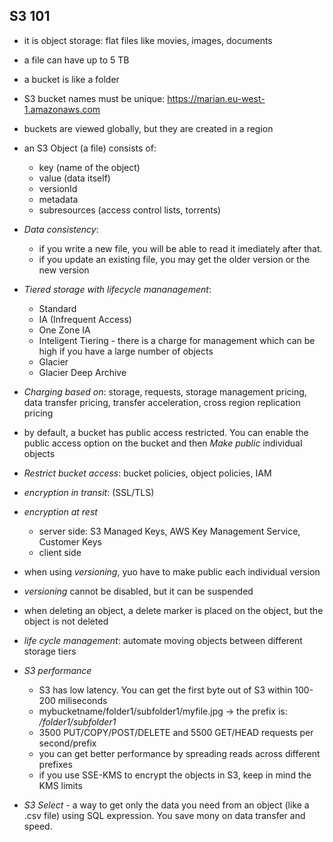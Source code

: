 ## S3 101
- it is object storage: flat files like movies, images, documents
- a file can have up to 5 TB
- a bucket is like a folder
- S3 bucket names must be unique: https://marian.eu-west-1.amazonaws.com
- buckets are viewed globally, but they are created in a region
- an S3 Object (a file) consists of:
    - key (name of the object)
    - value (data itself)
    - versionId
    - metadata
    - subresources (access control lists, torrents)
- *Data consistency*: 
    - if you write a new file, you will be able to read it imediately after that. 
    - if you update an existing file, you may get the older version or the new version 
- *Tiered storage with lifecycle mananagement*: 
    - Standard
    - IA (Infrequent Access) 
    - One Zone IA
    - Inteligent Tiering - there is a charge for management which can be high if you have a large number of objects
    - Glacier
    - Glacier Deep Archive

- *Charging based on*: storage, requests, storage management pricing, data transfer pricing, transfer acceleration, cross region replication pricing

- by default, a bucket has public access restricted. You can enable the public access option on the bucket and then *Make public* individual objects

- *Restrict bucket access*: bucket policies, object policies, IAM

- *encryption in transit*: (SSL/TLS)
- *encryption at rest*
    - server side: S3 Managed Keys, AWS Key Management Service, Customer Keys
    - client side

- when using *versioning*, yuo have to make public each individual version
- *versioning* cannot be disabled, but it can be suspended
- when deleting an object, a delete marker is placed on the object, but the object is not deleted

- *life cycle management*: automate moving objects between different storage tiers

- *S3 performance*
    - S3 has low latency. You can get the first byte out of S3 within 100-200 miliseconds
    - mybucketname/folder1/subfolder1/myfile.jpg -> the prefix is: */folder1/subfolder1*
    - 3500 PUT/COPY/POST/DELETE and 5500 GET/HEAD requests per second/prefix
    - you can get better performance by spreading reads across different prefixes
    - if you use SSE-KMS to encrypt the objects in S3, keep in mind the KMS limits
- *S3 Select* - a way to get only the data you need from an object (like a .csv file) using SQL expression. You save mony on data transfer and speed.